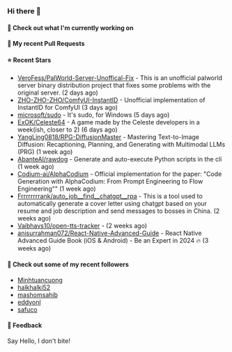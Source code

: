 ### Hi there 👋

#### 👷 Check out what I'm currently working on

#### 🔨 My recent Pull Requests


#### ⭐ Recent Stars

- [VeroFess/PalWorld-Server-Unoffical-Fix](https://github.com/VeroFess/PalWorld-Server-Unoffical-Fix) - This is an unofficial palworld server binary distribution project that fixes some problems with the original server. (2 days ago)
- [ZHO-ZHO-ZHO/ComfyUI-InstantID](https://github.com/ZHO-ZHO-ZHO/ComfyUI-InstantID) - Unofficial implementation of InstantID for ComfyUI (3 days ago)
- [microsoft/sudo](https://github.com/microsoft/sudo) - It&#39;s sudo, for Windows (5 days ago)
- [ExOK/Celeste64](https://github.com/ExOK/Celeste64) - A game made by the Celeste developers in a week(ish, closer to 2) (6 days ago)
- [YangLing0818/RPG-DiffusionMaster](https://github.com/YangLing0818/RPG-DiffusionMaster) - Mastering Text-to-Image Diffusion: Recaptioning, Planning, and Generating with Multimodal LLMs (PRG) (1 week ago)
- [AbanteAI/rawdog](https://github.com/AbanteAI/rawdog) - Generate and auto-execute Python scripts in the cli (1 week ago)
- [Codium-ai/AlphaCodium](https://github.com/Codium-ai/AlphaCodium) - Official implementation for the paper: &#34;Code Generation with AlphaCodium: From Prompt Engineering to Flow Engineering&#34;&#34; (1 week ago)
- [Frrrrrrrrank/auto_job__find__chatgpt__rpa](https://github.com/Frrrrrrrrank/auto_job__find__chatgpt__rpa) - This is a tool used to automatically generate a cover letter using chatgpt based on your resume and job description and send messages to bosses in China. (2 weeks ago)
- [Vaibhavs10/open-tts-tracker](https://github.com/Vaibhavs10/open-tts-tracker) -  (2 weeks ago)
- [anisurrahman072/React-Native-Advanced-Guide](https://github.com/anisurrahman072/React-Native-Advanced-Guide) - React Native Advanced Guide Book (iOS &amp; Android) - Be an Expert in 2024 🔥 (3 weeks ago)

#### 👯 Check out some of my recent followers

- [Minhtuancuong](https://github.com/Minhtuancuong)
- [halkhalki52](https://github.com/halkhalki52)
- [mashomsahib](https://github.com/mashomsahib)
- [eddyonl](https://github.com/eddyonl)
- [safuco](https://github.com/safuco)

#### 💬 Feedback

Say Hello, I don't bite!